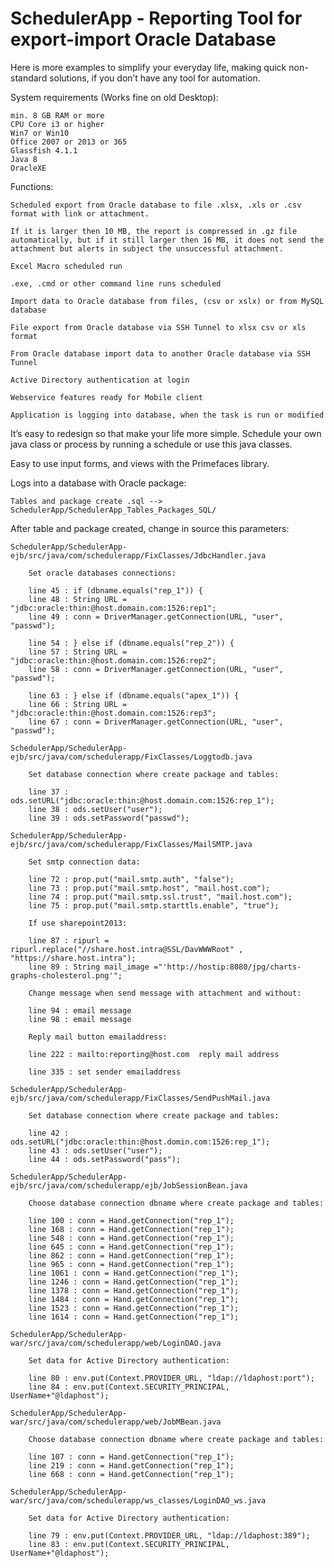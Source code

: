 # SchedulerApp - Reporting Tool for export-import Oracle Database

Here is more examples to simplify your everyday life, making quick non-standard solutions, if you don’t have any tool for automation.

System requirements (Works fine on old Desktop):
	
	min. 8 GB RAM or more
	CPU Core i3 or higher
	Win7 or Win10
	Office 2007 or 2013 or 365
	Glassfish 4.1.1
	Java 8
	OracleXE

Functions:

	Scheduled export from Oracle database to file .xlsx, .xls or .csv format with link or attachment.

	If it is larger then 10 MB, the report is compressed in .gz file automatically, but if it still larger then 16 MB, it does not send the attachment but alerts in subject the unsuccessful attachment.

	Excel Macro scheduled run

	.exe, .cmd or other command line runs scheduled

	Import data to Oracle database from files, (csv or xslx) or from MySQL database

	File export from Oracle database via SSH Tunnel to xlsx csv or xls format

	From Oracle database import data to another Oracle database via SSH Tunnel

	Active Directory authentication at login

	Webservice features ready for Mobile client

	Application is logging into database, when the task is run or modified

It’s easy to redesign so that make your life more simple. Schedule your own java class or process by running a schedule or use this java classes.

Easy to use input forms, and views with the Primefaces library.

Logs into a database with Oracle package:

	Tables and package create .sql --> SchedulerApp/SchedulerApp_Tables_Packages_SQL/


After table and package created, change in source this parameters:


	SchedulerApp/SchedulerApp-ejb/src/java/com/schedulerapp/FixClasses/JdbcHandler.java

		Set oracle databases connections:

		line 45 : if (dbname.equals("rep_1")) {
		line 48 : String URL = "jdbc:oracle:thin:@host.domain.com:1526:rep1";
		line 49 : conn = DriverManager.getConnection(URL, "user", "passwd");
	
		line 54 : } else if (dbname.equals("rep_2")) {
		line 57 : String URL = "jdbc:oracle:thin:@host.domain.com:1526:rep2";
		line 58 : conn = DriverManager.getConnection(URL, "user", "passwd");

		line 63 : } else if (dbname.equals("apex_1")) {
		line 66 : String URL = "jdbc:oracle:thin:@host.domain.com:1526:rep3";
		line 67 : conn = DriverManager.getConnection(URL, "user", "passwd");

	SchedulerApp/SchedulerApp-ejb/src/java/com/schedulerapp/FixClasses/Loggtodb.java

		Set database connection where create package and tables:
		
		line 37 : ods.setURL("jdbc:oracle:thin:@host.domain.com:1526:rep_1");
		line 38 : ods.setUser("user");
		line 39 : ods.setPassword("passwd");

	SchedulerApp/SchedulerApp-ejb/src/java/com/schedulerapp/FixClasses/MailSMTP.java

		Set smtp connection data:
		
		line 72 : prop.put("mail.smtp.auth", "false");
		line 73 : prop.put("mail.smtp.host", "mail.host.com");
		line 74 : prop.put("mail.smtp.ssl.trust", "mail.host.com");
		line 75 : prop.put("mail.smtp.starttls.enable", "true");

		If use sharepoint2013:
		
		line 87 : ripurl = ripurl.replace("//share.host.intra@SSL/DavWWWRoot" , "https://share.host.intra");
		line 89 : String mail_image ="'http://hostip:8080/jpg/charts-graphs-cholesterol.png'";

		Change message when send message with attachment and without:
		
		line 94 : email message
		line 98 : email message

		Reply mail button emailaddress:
		
		line 222 : mailto:reporting@host.com  reply mail address

		line 335 : set sender emailaddress

	SchedulerApp/SchedulerApp-ejb/src/java/com/schedulerapp/FixClasses/SendPushMail.java

		Set database connection where create package and tables:
		
		line 42 : ods.setURL("jdbc:oracle:thin:@host.domin.com:1526:rep_1");
		line 43 : ods.setUser("user");
		line 44 : ods.setPassword("pass");

	SchedulerApp/SchedulerApp-ejb/src/java/com/schedulerapp/ejb/JobSessionBean.java

		Choose database connection dbname where create package and tables:
		
		line 100 : conn = Hand.getConnection("rep_1");
		line 168 : conn = Hand.getConnection("rep_1");
		line 548 : conn = Hand.getConnection("rep_1");
		line 645 : conn = Hand.getConnection("rep_1");
		line 862 : conn = Hand.getConnection("rep_1");
		line 965 : conn = Hand.getConnection("rep_1");
		line 1061 : conn = Hand.getConnection("rep_1");
		line 1246 : conn = Hand.getConnection("rep_1");
		line 1378 : conn = Hand.getConnection("rep_1");
		line 1484 : conn = Hand.getConnection("rep_1");
		line 1523 : conn = Hand.getConnection("rep_1");
		line 1614 : conn = Hand.getConnection("rep_1");

	SchedulerApp/SchedulerApp-war/src/java/com/schedulerapp/web/LoginDAO.java

		Set data for Active Directory authentication:
	
		line 80 : env.put(Context.PROVIDER_URL, "ldap://ldaphost:port");
		line 84 : env.put(Context.SECURITY_PRINCIPAL, UserName+"@ldaphost");

	SchedulerApp/SchedulerApp-war/src/java/com/schedulerapp/web/JobMBean.java

		Choose database connection dbname where create package and tables:
		
		line 107 : conn = Hand.getConnection("rep_1");
		line 219 : conn = Hand.getConnection("rep_1");
		line 668 : conn = Hand.getConnection("rep_1");

	SchedulerApp/SchedulerApp-war/src/java/com/schedulerapp/ws_classes/LoginDAO_ws.java

		Set data for Active Directory authentication:
		
		line 79 : env.put(Context.PROVIDER_URL, "ldap://ldaphost:389");
		line 83 : env.put(Context.SECURITY_PRINCIPAL, UserName+"@ldaphost");



